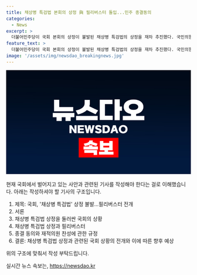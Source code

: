 ```yaml
---
title: 채상병 특검법 본회의 상정 與 필리버스터 돌입...민주 종결동의
categories:
  - News
excerpt: >
  더불어민주당이 국회 본회의 상정이 불발된 채상병 특검법의 상정을 재차 추진했다. 국민의힘은 필리버스터에 돌입해 맞섰고, 본회의는 파행을 빚었다. 필리버스터를 중단하기 위한 종결 동의는 24시간 후 의결된다. 이에 야당은 국회의장에게 종결동의를 제출하여 특검법 처리를 추진하고 있다. 이에 대통령의 재의요구권 행사로 국회로 돌아와 재표결에서 부결돼 폐기된 채상병 특검법안의 상황과 비교되고 있다. 
feature_text: >
  더불어민주당이 국회 본회의 상정이 불발된 채상병 특검법의 상정을 재차 추진했다. 국민의힘은 필리버스터에 돌입해 맞섰고, 본회의는 파행을 빚었다. 필리버스터를 중단하기 위한 종결 동의는 24시간 후 의결된다. 이에 야당은 국회의장에게 종결동의를 제출하여 특검법 처리를 추진하고 있다. 이에 대통령의 재의요구권 행사로 국회로 돌아와 재표결에서 부결돼 폐기된 채상병 특검법안의 상황과 비교되고 있다. 
image: '/assets/img/newsdao_breakingnews.jpg'
---
```


<p><img src="/assets/img/newsdao_breakingnews.jpg" alt="flaretime 속보" /></p>

<p>현재 국회에서 벌어지고 있는 사안과 관련된 기사를 작성해야 한다는 걸로 이해했습니다. 아래는 작성하셔야 할 기사의 구조입니다.</p>

<ol>
<li>제목: 국회, '채상병 특검법' 상정 불발…필리버스터 전개</li>
<li>서론</li>
<li>채상병 특검법 상정을 둘러싼 국회의 상황</li>
<li>채상병 특검법 상정과 필리버스터</li>
<li>종결 동의와 재적의원 찬성에 관한 규정</li>
<li>결론: 채상병 특검법 상정과 관련된 국회 상황의 전개와 이에 따른 향후 예상 </li>
</ol>

<p>위의 구조에 맞춰서 작성 부탁드립니다. </p>
실시간 뉴스 속보는, <a href="https://newsdao.kr" rel="dofollow">https://newsdao.kr</a>


